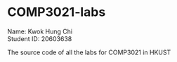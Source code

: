 # COMP3021-labs
Name: Kwok Hung Chi  <br/>
Student ID: 20603638 <br/>

The source code of all the labs for COMP3021 in HKUST


